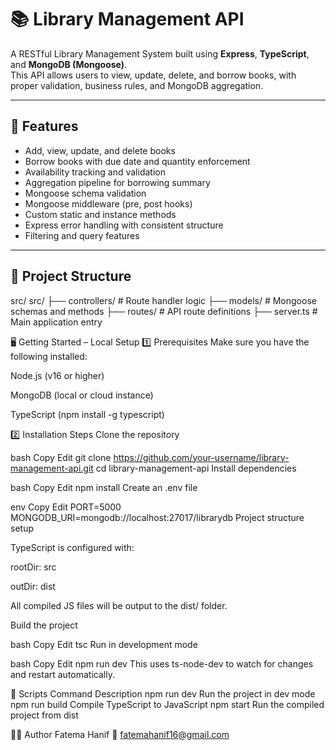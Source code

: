 # 📚 Library Management API

A RESTful Library Management System built using **Express**, **TypeScript**, and **MongoDB (Mongoose)**.  
This API allows users to view, update, delete, and borrow books, with proper validation, business rules, and MongoDB aggregation.

---

## 🚀 Features

- Add, view, update, and delete books
- Borrow books with due date and quantity enforcement
- Availability tracking and validation
- Aggregation pipeline for borrowing summary
- Mongoose schema validation
- Mongoose middleware (pre, post hooks)
- Custom static and instance methods
- Express error handling with consistent structure
- Filtering and query features

---

## 📁 Project Structure
src/
src/
├── controllers/       # Route handler logic
├── models/            # Mongoose schemas and methods
├── routes/            # API route definitions
├── server.ts          # Main application entry

🖥️ Getting Started – Local Setup
1️⃣ Prerequisites
Make sure you have the following installed:

Node.js (v16 or higher)

MongoDB (local or cloud instance)

TypeScript (npm install -g typescript)

2️⃣ Installation Steps
Clone the repository

bash
Copy
Edit
git clone https://github.com/your-username/library-management-api.git
cd library-management-api
Install dependencies

bash
Copy
Edit
npm install
Create an .env file

env
Copy
Edit
PORT=5000
MONGODB_URI=mongodb://localhost:27017/librarydb
Project structure setup

TypeScript is configured with:

rootDir: src

outDir: dist

All compiled JS files will be output to the dist/ folder.

Build the project

bash
Copy
Edit
tsc
Run in development mode

bash
Copy
Edit
npm run dev
This uses ts-node-dev to watch for changes and restart automatically.

🔧 Scripts
Command	Description
npm run dev	Run the project in dev mode
npm run build	Compile TypeScript to JavaScript
npm start	Run the compiled project from dist



👩‍💻 Author
Fatema Hanif
📧 fatemahanif16@gmail.com

